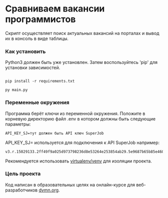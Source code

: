 # Сравниваем вакансии программистов

Скрипт осуществляет поиск актуальных вакансий на порталах и вывод их в консоль в виде таблицы.

### Как установить

Python3 должен быть уже установлен.
Затем воспользуйтесь 'pip' для установки зависимостей.

```

pip install -r requirements.txt

```

```
py main.py
```

### Переменные окружения

Программа берёт ключи из переменной окружения.
Положите в корневую директорию файл .env в котором должны быть следующие параметры:


```
API_KEY_SJ=тут должен быть API ключ SuperJob

```

API_KEY_SJ= используется для подключения к API SuperJob например:
```
v3.r.15029133.2ff49f9a025d973798236d8e53264e253854ab29.5e9687b65b85e460306e83c5b8c97a858f8b4eb3
```


Рекомендуется использовать [virtualenv/venv](https://docs.python.org/3/library/venv.html) для изоляции проекта.

### Цель проекта

Код написан в образовательных целях на онлайн-курсе для веб-разработчиков [dvmn.org](https://dvmn.org/).